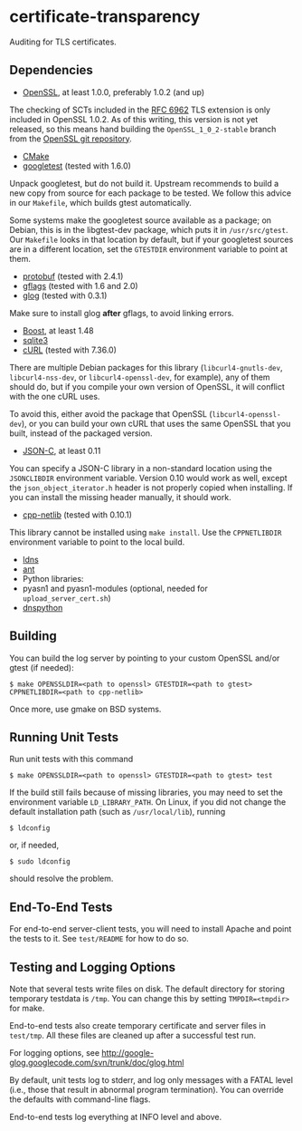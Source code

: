 certificate-transparency
========================

Auditing for TLS certificates.

## Dependencies ##

 - [OpenSSL](https://www.openssl.org/source/), at least 1.0.0, preferably 1.0.2 (and up)

The checking of SCTs included in the [RFC 6962](http://tools.ietf.org/html/rfc6962) TLS extension is only included in OpenSSL 1.0.2. As of this writing, this version is not yet released, so this means hand building the ```OpenSSL_1_0_2-stable``` branch from the [OpenSSL git repository](https://www.openssl.org/source/repos.html).

 - [CMake](http://www.cmake.org/)
 - [googletest](https://code.google.com/p/googletest/) (tested with 1.6.0)

Unpack googletest, but do not build it. Upstream recommends to build a new copy from source for each package to be tested. We follow this advice in our ```Makefile```, which builds gtest automatically.

Some systems make the googletest source available as a package; on Debian, this is in the libgtest-dev package, which puts it in ```/usr/src/gtest```. Our ```Makefile``` looks in that location by default, but if your googletest sources are in a different location, set the ```GTESTDIR``` environment variable to point at them.

 - [protobuf](https://code.google.com/p/protobuf/) (tested with 2.4.1)
 - [gflags](https://code.google.com/p/gflags/) (tested with 1.6 and 2.0)
 - [glog](https://code.google.com/p/google-glog/) (tested with 0.3.1)

Make sure to install glog **after** gflags, to avoid linking errors.

 - [Boost](http://www.boost.org/), at least 1.48
 - [sqlite3](http://www.sqlite.org/)
 - [cURL](http://curl.haxx.se/) (tested with 7.36.0)

There are multiple Debian packages for this library (```libcurl4-gnutls-dev```, ```libcurl4-nss-dev```, or ```libcurl4-openssl-dev```, for example), any of them should do, but if you compile your own version of OpenSSL, it will conflict with the one cURL uses.

To avoid this, either avoid the package that OpenSSL (```libcurl4-openssl-dev```), or you can build your own cURL that uses the same OpenSSL that you built, instead of the packaged version.

 - [JSON-C](https://github.com/json-c/json-c/), at least 0.11

You can specify a JSON-C library in a non-standard location using the ```JSONCLIBDIR``` environment variable. Version 0.10 would work as well, except the ```json_object_iterator.h``` header is not properly copied when installing. If you can install the missing header manually, it should work.

 - [cpp-netlib](http://cpp-netlib.org/) (tested with 0.10.1)

This library cannot be installed using ```make install```. Use the ```CPPNETLIBDIR``` environment variable to point to the local build.

 - [ldns](http://www.nlnetlabs.nl/projects/ldns/)
 - [ant](http://ant.apache.org/)
 - Python libraries:
  - pyasn1 and pyasn1-modules (optional, needed for ```upload_server_cert.sh```)
  - [dnspython](http://www.dnspython.org/)

## Building ##

You can build the log server by pointing to your custom OpenSSL and/or gtest (if needed):

```
$ make OPENSSLDIR=<path to openssl> GTESTDIR=<path to gtest> CPPNETLIBDIR=<path to cpp-netlib>
```

Once more, use gmake on BSD systems.

## Running Unit Tests ##

Run unit tests with this command

```
$ make OPENSSLDIR=<path to openssl> GTESTDIR=<path to gtest> test
```

If the build still fails because of missing libraries, you may need to set the
environment variable ```LD_LIBRARY_PATH```. On Linux, if you did not change the
default installation path (such as ```/usr/local/lib```), running

```
$ ldconfig
```

or, if needed,

```
$ sudo ldconfig
```

should resolve the problem.

## End-To-End Tests ##

For end-to-end server-client tests, you will need to install Apache
and point the tests to it. See ```test/README``` for how to do so.

## Testing and Logging Options ##

Note that several tests write files on disk. The default directory for
storing temporary testdata is ```/tmp```. You can change
this by setting ```TMPDIR=<tmpdir>``` for make.

End-to-end tests also create temporary certificate and server files in
```test/tmp```. All these files are cleaned up after a successful test run.

For logging options, see
http://google-glog.googlecode.com/svn/trunk/doc/glog.html

By default, unit tests log to stderr, and log only messages with a FATAL level
(i.e., those that result in abnormal program termination).
You can override the defaults with command-line flags.

End-to-end tests log everything at INFO level and above.
